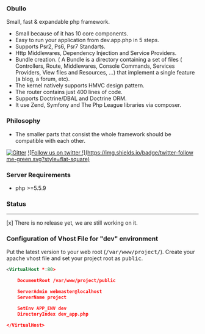 
### Obullo

Small, fast & expandable php framework.

* Small because of it has 10 core components.
* Easy to run your application from dev.app.php in 5 steps.
* Supports Psr2, Ps6, Psr7 Standarts.
* Http Middlewares, Dependency Injection and Service Providers.
* Bundle creation. ( A Bundle is a directory containing a set of files ( Controllers, Route, Middlewares, Console Commands, Services Providers, View files and Resources, …) that implement a single feature (a blog, a forum, etc).
* The kernel natively supports HMVC design pattern.
* The router contains just 400 lines of code.
* Supports Doctrine/DBAL and Doctrine ORM.
* It use Zend, Symfony and The Php League libraries via composer.

### Philosophy

* The smaller parts that consist the whole framework should be compatible with each other.

[![Gitter](https://badges.gitter.im/Join%20Chat.svg)](https://gitter.im/obullo/framework?utm_source=badge&utm_medium=badge&utm_campaign=pr-badge&utm_content=badge) [![Follow us on twitter !](https://img.shields.io/badge/twitter-follow me-green.svg?style=flat-square)](http://twitter.com/obullo)

### Server Requirements

* php >=5.5.9

### Status

----

[x] There is no release yet, we are still working on it.

### Configuration of Vhost File for "dev" environment

Put the latest version to your web root (<kbd>/var/www/project/</kbd>). Create your apache vhost file and set your project root as <kbd>public</kbd>.

```xml
<VirtualHost *:80>

	DocumentRoot /var/www/project/public

	ServerAdmin webmaster@localhost
	ServerName project

	SetEnv APP_ENV dev
	DirectoryIndex dev_app.php

</VirtualHost>
```
